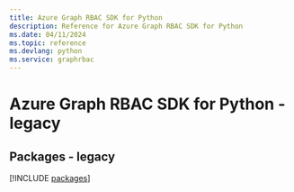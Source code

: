 ```yaml
---
title: Azure Graph RBAC SDK for Python
description: Reference for Azure Graph RBAC SDK for Python
ms.date: 04/11/2024
ms.topic: reference
ms.devlang: python
ms.service: graphrbac
---
```

# Azure Graph RBAC SDK for Python - legacy
## Packages - legacy
[!INCLUDE [packages](graph-rbac-index.md)]